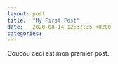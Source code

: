 ```yaml
---
layout: post
title:  "My First Post"
date:   2020-08-14 12:37:35 +0200
categories: 
---
```

Coucou ceci est mon premier post.